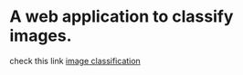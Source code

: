 # A web application to classify images.
check this link [image classification](kittenshow98.github.io)
